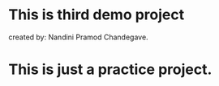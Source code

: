 # This is third demo project
created by: Nandini Pramod Chandegave.
# This is just a practice project.
